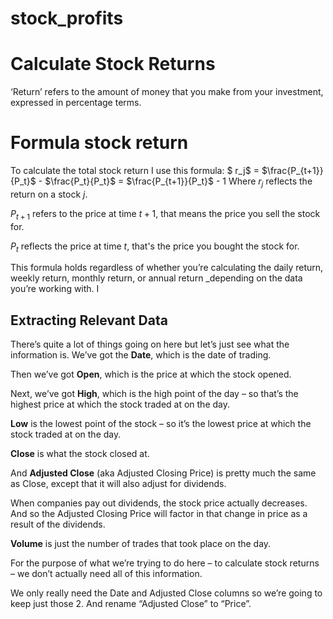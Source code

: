 # stock_profits
# Calculate Stock Returns

‘Return’ refers to the amount of money that you make from your investment, expressed in percentage terms.


# Formula  stock return 

To calculate the total stock return I use this formula:
$ r_j$ = $\frac{P_{t+1}}{P_t}$ - $\frac{P_t}{P_t}$ = $\frac{P_{t+1}}{P_t}$ - $1$
Where $r_j$ reflects the return on a stock $j$.

$P_{t+1}$  refers to the price at time $t+1$, that means the price you sell the stock for.

$P_t$ reflects the price at time $t$, that's the price you bought the stock for.

This formula holds regardless of whether you’re calculating the daily return, weekly return, monthly return, or annual return _depending on the data you’re working with. I
##  Extracting Relevant Data
There’s quite a lot of things going on here but let’s just see what the information is.
We’ve got the  **Date**, which is the date of trading.

Then we’ve got  **Open**, which is the price at which the stock opened.

Next, we’ve got  **High**, which is the high point of the day – so that’s the highest price at which the stock traded at on the day.

**Low**  is the lowest point of the stock – so it’s the lowest price at which the stock traded at on the day.

**Close**  is what the stock closed at.

And  **Adjusted Close**  (aka Adjusted Closing Price) is pretty much the same as Close, except that it will also adjust for dividends.

When companies pay out dividends, the stock price actually decreases. And so the Adjusted Closing Price will factor in that change in price as a result of the dividends.


**Volume**  is just the number of trades that took place on the day.

For the purpose of what we’re trying to do here – to calculate stock returns – we don’t actually need all of this information.

We only really need the Date and Adjusted Close columns so we’re going to keep just those 2. And rename “Adjusted Close” to “Price”.
